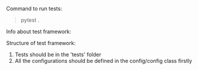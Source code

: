 Command to run tests:

> pytest .


Info about test framework:

Structure of test framework:
1. Tests should be in the 'tests' folder
2. All the configurations should be defined in the config/config class firstly